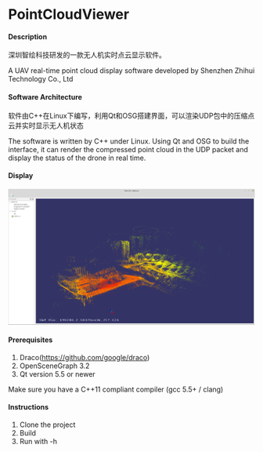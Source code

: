 # PointCloudViewer

#### Description
深圳智绘科技研发的一款无人机实时点云显示软件。

A UAV real-time point cloud display software developed by Shenzhen Zhihui Technology Co., Ltd

#### Software Architecture
软件由C++在Linux下编写，利用Qt和OSG搭建界面，可以渲染UDP包中的压缩点云并实时显示无人机状态

The software is written by C++ under Linux. 
Using Qt and OSG to build the interface, it can render the compressed point cloud in the UDP packet and display the status of the drone in real time.

#### Display

![PointCloudViewer 展示](img/test.png)

#### Prerequisites
1. Draco(https://github.com/google/draco)
2. OpenSceneGraph 3.2
3. Qt version 5.5 or newer

  Make sure you have a C++11 compliant compiler (gcc 5.5+ / clang)

#### Instructions
1. Clone the project
2. Build
3. Run with -h
